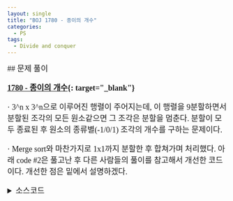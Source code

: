 ```yaml
---
layout: single
title: "BOJ 1780 - 종이의 개수"
categories:
  - PS
tags:
  - Divide and conquer
---
```


<div markdown="1" style="font-size:18px;font-family:'Consolas', 맑은 고딕;">
## 문제 풀이

**[1780 - 종이의 개수](https://www.acmicpc.net/problem/1780){: target="_blank"}**

· 3^n x 3^n으로 이루어진 행렬이 주어지는데, 이 행렬을 9분할하면서 분할된 조각의 모든 원소같으면 그 조각은 분할을 멈춘다. 분할이 모두 종료된 후 원소의 종류별(-1/0/1) 조각의 개수를 구하는 문제이다.

· Merge sort와 마찬가지로 1x1까지 분할한 후 합쳐가며 처리했다. 아래 code #2은 풀고난 후 다른 사람들의 풀이를 참고해서 개선한 코드이다. 개선한 점은 밑에서 설명하겠다.

<details>
<summary>소스코드</summary>
<div markdown="1" style="font-size:20px;font-family:'Consolas', 맑은 고딕;">
```cpp
//code #1
#include<bits/stdc++.h>
using namespace std;

int d(int ai, int aj, int bi, int bj);

int n, p[2188][2188], ncnt[3];

int main()
{
	cin>>n;
	for(int i=1;i<=n;i++) for(int j=1;j<=n;j++) cin>>p[i][j];
	int res=d(1, 1, n, n);
	if(res!=2) ncnt[res+1]++;
	cout<<ncnt[0]<<"\n"<<ncnt[1]<<"\n"<<ncnt[2];
}

int d(int ai, int aj, int bi, int bj){
	int c[4]={0, 0, 0, 0};
	if(bi-ai<2) return p[ai][aj];
	
	int ridx=0, dif=(bi-ai+1)/3, res[9];
	for(int i=0;i<3;i++) for(int j=0;j<3;j++)
		c[d(ai+i*dif, aj+j*dif, ai+(i+1)*dif, aj+(j+1)*dif)+1]++;
	for(int i=0;i<3;i++) if(c[i]==9) return i-1;
	ncnt[0]+=c[0];
	ncnt[1]+=c[1];
	ncnt[2]+=c[2];
	return 2;
}

//code #2
#include<bits/stdc++.h>
using namespace std;

int n, p[2188][2188], ncnt[3];

void d(int ai, int aj, int bi, int bj){
	if(bi==ai){
		ncnt[p[ai][aj]+1]++;
		return;
	}
	int t=p[ai][aj], dif=(bi-ai+1)/3;
	for(int i=ai;i<=bi;i++){
		for(int j=aj;j<=bj;j++){
			if(p[i][j]!=t){
				t=p[i][j];
				for(int k=0;k<3;k++) for(int l=0;l<3;l++)
					d(ai+k*dif, aj+l*dif, ai+(k+1)*dif-1, aj+(l+1)*dif-1);
				break;
			}
		}
		if(t!=p[ai][aj]) break;
	}
	if(t==p[ai][aj]) ncnt[t+1]++;
}

int main()
{
	ios::sync_with_stdio(false);
	cin.tie(0);
	cin>>n;
	for(int i=1;i<=n;i++) for(int j=1;j<=n;j++) cin>>p[i][j];
	d(1, 1, n, n);
	cout<<ncnt[0]<<"\n"<<ncnt[1]<<"\n"<<ncnt[2];
}
```
</div>
</details> 
<br>
## 풀고나서  

· 시간이 1000ms가 넘게 나오길래 다른 사람들의 코드를 읽어보았다. 실행시간은 평균적으로 300~400ms였고 나랑 다른점은 모든 1x1 종이를 보지 않고 현재 조각을 확인하다가 다른 원소가 나오면 그때 분할을 시작하는 점이었다. 이때문에 시간차이가 나는줄알고 저 방법대로 해봤는데 시간이 그대로렸고 알고보니 sync_with_stdio를 안했었다. code #1도 저걸 안했었고, 하니까 300ms대로 나왔다.
하지만 불필요한 처리를 하지 생략한다는 점에서 code #2가 더 좋은 것 같긴 하다.

</div>